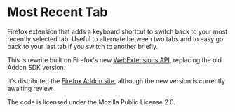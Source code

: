 Most Recent Tab
===============

Firefox extension that adds a keyboard shortcut to switch back to your most recently selected tab. Useful to alternate between two tabs and to easy go back to your last tab if you switch to another briefly.

This is rewrite built on Firefox's new [WebExtensions API](https://hacks.mozilla.org/2017/06/cross-browser-extensions-available-now-in-firefox/), replacing the old Addon SDK version.

It's distributed the [Firefox Addon site](https://addons.mozilla.org/en-US/firefox/addon/most-recent-tab/), although the new version is currently awaiting review.

The code is licensed under the Mozilla Public License 2.0.
